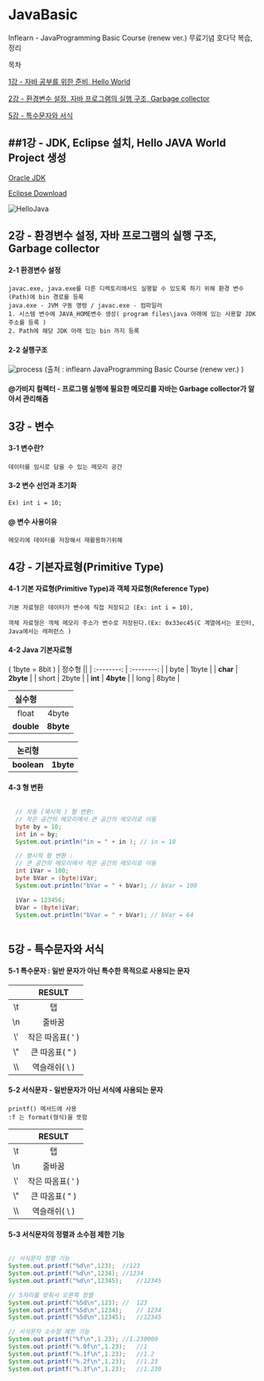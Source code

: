 # JavaBasic
Inflearn - JavaProgramming Basic Course (renew ver.) 무료기념 호다닥 복습,정리

목차 

[1강 - 자바 공부를 위한 준비, Hello World](#1강---JDK,-Eclipse-설치,-Hello-JAVA-World-Project-생성)

[2강 - 환경변수 설정, 자바 프로그램의 실행 구조, Garbage collector](#2강---환경변수-설정,-자바-프로그램의-실행-구조,-Garbage-collector)

[5강 - 특수문자와 서식](#5강---특수문자와-서식)

##1강 - JDK, Eclipse 설치, Hello JAVA World Project 생성
-----------------

[Oracle JDK](https://www.oracle.com/java/technologies/javase-jdk8-downloads.html)

[Eclipse Download](https://www.eclipse.org/downloads/packages/)</br>

![HelloJava](https://user-images.githubusercontent.com/22463540/75841901-3a5fca80-5e12-11ea-9515-038bfe8172bb.png)

2강 - 환경변수 설정, 자바 프로그램의 실행 구조, Garbage collector
------------------

#### 2-1 환경변수 설정 
`````````````````````
javac.exe, java.exe를 다른 디렉토리에서도 실행할 수 있도록 하기 위해 환경 변수(Path)에 bin 경로를 등록
java.exe - JVM 구동 명령 / javac.exe - 컴파일러
1. 시스템 변수에 JAVA_HOME변수 생성( program files\java 아래에 있는 사용할 JDK 주소를 등록 )
2. Path에 해당 JDK 아래 있는 bin 까지 등록
`````````````````````

#### 2-2 실행구조 

![process](https://user-images.githubusercontent.com/22463540/75843331-3e8de700-5e16-11ea-945d-4e24cd8b9971.png)
(출처 : inflearn JavaProgramming Basic Course (renew ver.) )

#### @가비지 컬렉터 - 프로그램 실행에 필요한 메모리를 자바는 Garbage collector가 알아서 관리해줌

3강 - 변수 
------------------

#### 3-1 변수란?
``````````````````
데이터를 임시로 담을 수 있는 메모리 공간
``````````````````
#### 3-2 변수 선언과 초기화 
``````````````````
Ex) int i = 10; 
``````````````````
#### @ 변수 사용이유
``````````````````
메모리에 데이터를 저장해서 재활용하기위해
``````````````````

4강 - 기본자료형(Primitive Type)
------------------

#### 4-1 기본 자료형(Primitive Type)과 객체 자료형(Reference Type)
``````````````````
기본 자료형은 데이터가 변수에 직접 저장되고 (Ex: int i = 10), 

객체 자료형은 객체 메모리 주소가 변수로 저장된다.(Ex: 0x33ec45(C 계열에서는 포인터, Java에서는 레퍼런스 )
``````````````````

#### 4-2 Java 기본자료형
( 1byte = 8bit )
| 정수형  ||
| :--------: | :--------: |
| byte | 1byte |
| **char** | **2byte** |
| short | 2byte |
| **int** | **4byte** |
| long | 8byte |

| 실수형    ||
| :--------: | :--------: |
| float | 4byte |
| **double** | **8byte** |

| 논리형   ||
| :--------: | :--------: |
| **boolean** | **1byte** |

#### 4-3 형 변환

```java
  
  // 자동 (묵시적 ) 형 변환:
  // 작은 공간의 메모리에서 큰 공간의 메모리로 이동
  byte by = 10;
  int in = by;
  System.out.println("in = " + in ); // in = 10

  // 명시적 형 변환 : 
  // 큰 공간의 메모리에서 작은 공간의 메모리로 이동
  int iVar = 100;
  byte bVar = (byte)iVar;
  System.out.println("bVar = " + bVar); // bVar = 100

  iVar = 123456;
  bVar = (byte)iVar;
  System.out.println("bVar = " + bVar); // bVar = 64
  
```  

5강 - 특수문자와 서식
------------------

#### 5-1 특수문자 : 일반 문자가 아닌 특수한 목적으로 사용되는 문자
|  | RESULT |
| :---: | :---: |
| \\t | 탭 |
| \\n | 줄바꿈 |
| \\' | 작은 따옴표( ' ) |
| \\" | 큰 따옴표( " ) |
| \\\ | 역슬래쉬( \\ ) |

#### 5-2 서식문자 - 일반문자가 아닌 서식에 사용되는 문자

```````
printf() 메서드에 사용
:f 는 format(형식)을 뜻함
```````

|  | RESULT |
| :---: | :---: |
| \\t | 탭 |
| \\n | 줄바꿈 |
| \\' | 작은 따옴표( ' ) |
| \\" | 큰 따옴표( " ) |
| \\\ | 역슬래쉬( \\ ) |

#### 5-3 서식문자의 정렬과 소수점 제한 기능
```````````java

// 서식문자 정렬 기능
System.out.printf("%d\n",123);	//123
System.out.printf("%d\n",1234);	//1234
System.out.printf("%d\n",12345);	//12345

// 5자리를 맞춰서 오른쪽 정렬
System.out.printf("%5d\n",123);	//  123
System.out.printf("%5d\n",1234);	// 1234
System.out.printf("%5d\n",12345);	//12345

// 서식문자 소수점 제한 기능
System.out.printf("%f\n",1.23);	//1.230000
System.out.printf("%.0f\n",1.23);	//1
System.out.printf("%.1f\n",1.23);	//1.2
System.out.printf("%.2f\n",1.23);	//1.23
System.out.printf("%.3f\n",1.23);	//1.230

```````````
